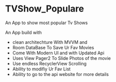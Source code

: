 # TVShow_Populare
An App to show most popular Tv Shows  


An App build with 


- clean architechture With MVVM and 
- Room DataBase To Save Ur Fav Movies 
- Come With Modern UI and with Updated Api 
- Uses View Pager2 To Slide Photos of the movie
- Use endless RecyclerView Scrolling
- Ability to modifiy Ur Fav List
- Ability to go to the api website for more details
